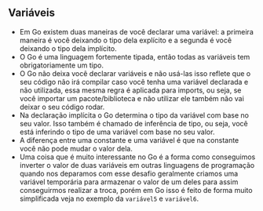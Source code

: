 ## Variáveis
* Em Go existem duas maneiras de você declarar uma variável: a primeira maneira é você deixando o tipo dela explícito e a segunda é você
deixando o tipo dela implícito.
* O Go é uma linguagem fortemente tipada, então todas as variáveis tem obrigatoriamente um tipo.
* O Go não deixa você declarar variáveis e não usá-las isso reflete que o seu código não irá compilar caso você tenha uma variável declarada
e não utilizada, essa mesma regra é aplicada para imports, ou seja, se você importar um pacote/biblioteca e não utilizar ele também não vai
deixar o seu código rodar.
* Na declaração implícita o Go determina o tipo da variável com base no seu valor. Isso também é chamado de inferência de tipo, ou seja, você
está inferindo o tipo de uma variável com base no seu valor.
* A diferença entre uma constante e uma variável é que na constante você não pode mudar o valor dela.
* Uma coisa que é muito interessante no Go é a forma como conseguimos inverter o valor de duas variáveis em outras linguagens de programação
quando nos deparamos com esse desafio geralmente criamos uma variável temporária para armazenar o valor de um deles para assim conseguirmos
realizar a troca, porém em Go isso é feito de forma muito simplificada veja no exemplo da `variável5` e `variável6`.